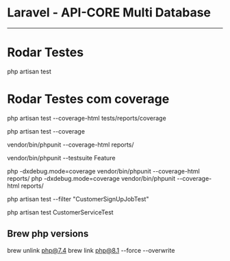 # Laravel - API-CORE Multi Database

---

# Rodar Testes

php artisan test

# Rodar Testes com coverage

php artisan test --coverage-html tests/reports/coverage

php artisan test --coverage

vendor/bin/phpunit --coverage-html reports/

vendor/bin/phpunit --testsuite Feature

php -dxdebug.mode=coverage vendor/bin/phpunit --coverage-html reports/
php -dxdebug.mode=coverage vendor/bin/phpunit --coverage-html reports/

php artisan test --filter "CustomerSignUpJobTest"

php artisan test CustomerServiceTest

## Brew php versions

brew unlink php@7.4
brew link php@8.1 --force --overwrite

##
